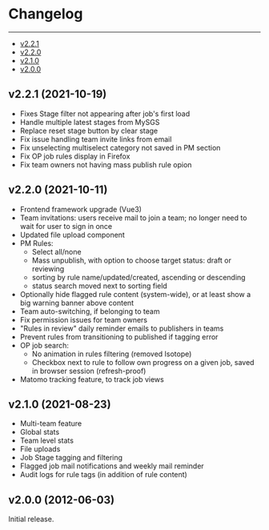 # Changelog

---

- [v2.2.1](#v2.2.1)
- [v2.2.0](#v2.2.0)
- [v2.1.0](#v2.1.0)
- [v2.0.0](#v2.0.0)
<a name="v2.2.1"></a>
## v2.2.1 (2021-10-19)
- Fixes Stage filter not appearing after job's first load
- Handle multiple latest stages from MySGS
- Replace reset stage button by clear stage
- Fix issue handling team invite links from email
- Fix unselecting multiselect category not saved in PM section
- Fix OP job rules display in Firefox
- Fix team owners not having mass publish rule opion


<a name="v2.2.0"></a>
## v2.2.0 (2021-10-11)
- Frontend framework upgrade (Vue3)
- Team invitations: users receive mail to join a team; no longer need to wait for user to sign in once
- Updated file upload component
- PM Rules:
    - Select all/none
    - Mass unpublish, with option to choose target status: draft or reviewing
    - sorting by rule name/updated/created, ascending or descending
    - status search moved next to sorting field
- Optionally hide flagged rule content (system-wide), or at least show a big warning banner above content
- Team auto-switching, if belonging to team
- Fix permission issues for team owners
- "Rules in review" daily reminder emails to publishers in teams
- Prevent rules from transitioning to published if tagging error
- OP job search:
    - No animation in rules filtering (removed Isotope)
    - Checkbox next to rule to follow own progress on a given job, saved in browser session (refresh-proof)
- Matomo tracking feature, to track job views


<a name="v2.1.0"></a>
## v2.1.0 (2021-08-23)
- Multi-team feature
- Global stats
- Team level stats
- File uploads
- Job Stage tagging and filtering
- Flagged job mail notifications and weekly mail reminder
- Audit logs for rule tags (in addition of rule content)

<a name="v2.0.0"></a>
## v2.0.0 (2012-06-03)
Initial release.
